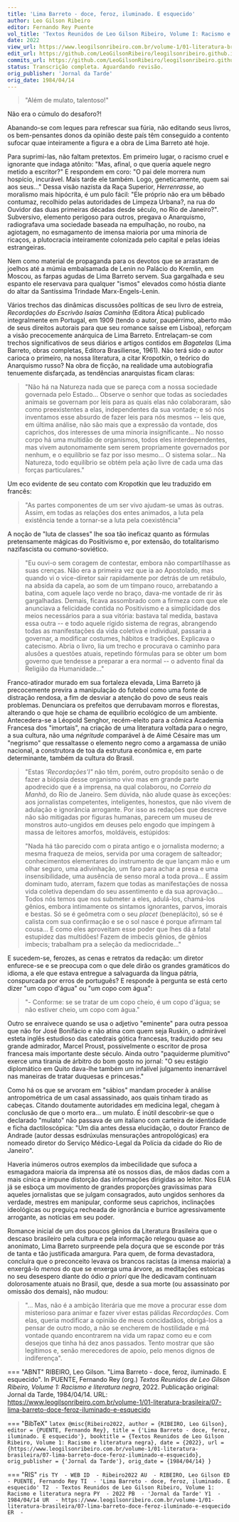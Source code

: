 ```yaml
---
title: 'Lima Barreto - doce, feroz, iluminado. E esquecido'
author: Leo Gilson Ribeiro
editor: Fernando Rey Puente
vol_title: 'Textos Reunidos de Leo Gilson Ribeiro, Volume I: Racismo e literatura negra'
date: 2022
view_url: https://www.leogilsonribeiro.com.br/volume-1/01-literatura-brasileira/07-lima-barreto-doce-feroz-iluminado-e-esquecido
edit_url: https://github.com/LeoGilsonRibeiro/leogilsonribeiro.github.io/edit/main/docs/markdown/volume-1/01-literatura-brasileira/07-lima-barreto-doce-feroz-iluminado-e-esquecido.md
commits_url: https://github.com/LeoGilsonRibeiro/leogilsonribeiro.github.io/commits/main/docs/markdown/volume-1/01-literatura-brasileira/07-lima-barreto-doce-feroz-iluminado-e-esquecido.md
status: Transcrição completa. Aguardando revisão.
orig_publisher: 'Jornal da Tarde'
orig_date: 1984/04/14
---
```


> "Além de mulato, talentoso!"

Não era o cúmulo do desaforo?!

Abanando-se com leques para refrescar sua fúria, não editando seus livros, os bem-pensantes donos da opinião deste país têm conseguido a contento sufocar quae inteiramente a figura e a obra de Lima Barreto até hoje.

Para suprimi-las, não faltam pretextos. Em primeiro lugar, o racismo cruel e ignorante que indaga atônito: "Mas, afinal, o que queria aquele negro metido a escritor?" E respondem em coro: "O pai dele morrera num hospício, incurável. Mais tarde ele também. Logo, geneticamente, quem sai aos seus\..." Dessa visão nazista da Raça Superior, *Herrenrasse*, ao moralismo mais hipócrita, é um pulo fácil: "Ele próprio não era um bêbado contumaz, recolhido pelas autoridades de Limpeza Urbana?, na rua do Ouvidor das duas primeiras décadas desde século, no Rio de Janeiro?". Subversivo, elemento perigoso para outros, pregava o Anarquismo, radiografava uma sociedade baseada na empulhação, no roubo, na agiotagem, no esmagamento de imensa maioria por uma minoria de ricaços, a plutocracia inteiramente colonizada pelo capital e pelas ideias estrangeiras.

Nem como material de propaganda para os devotos que se arrastam de joelhos até a múmia embalsamada de Lenin no Palácio do Kremlin, em Moscou, as farpas agudas de Lima Barreto servem. Sua gargalhada e seu espanto ele reservava para qualquer "ismos" elevados como hóstia diante do altar da Santíssima Trindade Marx-Engels-Lenin.

Vários trechos das dinâmicas discussões políticas de seu livro de estreia, *Recordações do Escrivão Isaías Caminha* (Editora Ática) publicado integralmente em Portugal, em 1909 (tendo o autor, paupérrimo, aberto mão de seus direitos autorais para que seu romance saísse em Lisboa), reforçam a visão precocemente anárquica de Lima Barreto. Entrelaçam-se com trechos significativos de seus diários e artigos contidos em *Bagatelas* (Lima Barreto, obras completas, Editora Brasiliense, 1961). Não terá sido o autor carioca o primeiro, na nossa literatura, a citar Kropotkin, o teórico do Anarquismo russo? Na obra de ficção, na realidade uma autobiografia tenuemente disfarçada, as tendências anarquistas ficam claras:

> "Não há na Natureza nada que se pareça com a nossa sociedade governada pelo Estado\... Observe o senhor que todas as sociedades animais se governam por leis para as quais elas não colaboraram, são como preexistentes a elas, independentes da sua vontade; e só nós inventamos esse absurdo de fazer leis para nós mesmos -- leis que, em última análise, não são mais que a expressão da vontade, dos caprichos, dos interesses de uma minoria insignificante\... No nosso corpo há uma multidão de organismos, todos eles interdependentes, mas vivem autonomamente sem serem propriamente governados por nenhum, e o equilíbrio se faz por isso mesmo\... O sistema solar\... Na Natureza, todo equilíbrio se obtém pela ação livre de cada uma das forças particulares."

Um eco evidente de seu contato com Kropotkin que leu traduzido em francês:

> "As partes componentes de um ser vivo ajudam-se umas às outras. Assim, em todas as relações dos entes animados, a luta pela existência tende a tornar-se a luta pela coexistência"

A noção de "luta de classes" lhe soa tão ineficaz quanto as fórmulas pretensamente mágicas do Positivismo e, por extensão, do totalitarismo nazifascista ou comuno-soviético.

> "Eu ouvi-o sem coragem de contestar, embora não compartilhasse as suas crenças. Não era a primeira vez que ia ao Apostolado, mas quando vi o vice-diretor sair rapidamente por detrás de um retábulo, na absida da capela, ao som de um tímpano rouco, arrebatando a batina, com aquele laço verde no braço, dava-me vontade de rir às gargalhadas. Demais, ficava assombrado com a firmeza com que ele anunciava a felicidade contida no Positivismo e a simplicidade dos meios necessários para a sua vitória: bastava tal medida, bastava essa outra -- e todo aquele rígido sistema de regras, abrangendo todas as manifestações da vida coletiva e individual, passaria a governar, a modificar costumes, hábitos e tradições. Explicava o catecismo. Abria o livro, lia um trecho e procurava o caminho para alusões a questões atuais, repetindo fórmulas para se obter um bom governo que tendesse a preparar a era normal -- o advento final da Religião da Humanidade\..."

Franco-atirador murado em sua fortaleza elevada, Lima Barreto já precocemente previra a manipulação do futebol como uma fonte de distração rendosa, a fim de desviar a atenção do povo de seus reais problemas. Denunciara os prefeitos que derrubavam morros e florestas, alterando o que hoje se chama de equilíbrio ecológico de um ambiente. Antecedera-se a Léopold Senghor, recém-eleito para a cômica Academia Francesa dos "imortais", na criação de uma literatura voltada para o negro, a sua cultura, não uma *négritude* comparável à de Aimé Césaire mas um "negrismo" que ressaltasse o elemento negro como a argamassa de união nacional, a construtora de toa da estrutura econômica e, em parte determinante, também da cultura do Brasil.

> "Estas *'Recordações'I"* não têm, porém, outro propósito senão o de fazer a biópsia desse organismo vivo mas em grande parte apodrecido que é a imprensa, na qual colaborou, no *Correio da Manhã*, do Rio de Janeiro. Sem dúvida, não alude quase às exceções: aos jornalistas competentes, inteligentes, honestos, que não vivem de adulação e ignorância arrogante. Por isso as redações que descreve não são mitigadas por figuras humanas, parecem um museu de monstros auto-ungidos em deuses pelo engodo que impingem à massa de leitores amorfos, moldáveis, estúpidos: 
>
> "Nada há tão parecido com o pirata antigo e o jornalista moderno; a mesma fraqueza de meios, servida por uma coragem de salteador; conhecimentos elementares do instrumento de que lançam mão e um olhar seguro, uma adivinhação, um faro para achar a presa e uma insensibilidade, uma ausência de senso moral a toda prova\... E assim dominam tudo, aterram, fazem que todas as manifestações de nossa vida coletiva dependam do seu assentimento e da sua aprovação\... Todos nós temos que nos submeter a eles, adulá-los, chamá-los gênios, embora intimamente os sintamos ignorantes, parvos, imorais e bestas. Só se é geômetra com o seu *placet* (beneplácito), só se é calista com sua confirmação e se o sol nasce é porque afirmam tal cousa\... E como eles aproveitam esse poder que lhes dá a fatal estupidez das multidões! Fazem de imbecis gênios, de gênios imbecis; trabalham pra a seleção da mediocridade\..."

E sucedem-se, ferozes, as cenas e retratos da redação: um diretor enfurece-se e se preocupa com o que dele dirão os grandes gramáticos do idioma, a ele que estava entregue a salvaguarda da língua pátria, conspurcada por erros de português? E responde à pergunta se está certo dizer "um copo d'água" ou "um copo com água":

> "- Conforme: se se tratar de um copo cheio, é um copo d'água; se não estiver cheio, um copo com água."

Outro se enraivece quando se usa o adjetivo "eminente" para outra pessoa que não for José Bonifácio e não atina com quem seja Ruskin, o admirável esteta inglês estudioso das catedrais gótica francesas, traduzido por seu grande admirador, Marcel Proust, possivelmente o escritor de prosa francesa mais importante deste século. Ainda outro "paquiderme plumitivo" exerce uma tirania de árbitro do bom gosto no jornal: "O seu estágio diplomático em Quito dava-lhe também um infalível julgamento inenarrável nas maneiras de tratar duquesas e princesas."

Como há os que se arvoram em "sábios" mandam proceder à análise antropométrica de um casal assassinado, aos quais tinham tirado as cabeças. Citando doutamente autoridades em medicina legal, chegam à conclusão de que o morto era\... um mulato. É inútil descobrir-se que o declarado "mulato" não passava de um italiano com carteira de identidade e ficha dactiloscópica: "Um dia antes dessa elucidação, o doutor Franco de Andrade (autor dessas esdrúxulas mensurações antropológicas) era nomeado diretor do Serviço Médico-Legal da Polícia da cidade do Rio de Janeiro".

Haveria inúmeros outros exemplos da imbecilidade que sufoca a esmagadora maioria da imprensa até os nossos dias, de mãos dadas com a mais cínica e impune distorção das informações dirigidas ao leitor. Nos EUA já se esboça um movimento de grandes proporções gravíssimas para aqueles jornalistas que se julgam consagrados, auto ungidos senhores da verdade, mestres em manipular, conforme seus caprichos, inclinações ideológicas ou preguiça recheada de ignorância e burrice agressivamente arrogante, as notícias em seu poder.

Romance inicial de um dos poucos gênios da Literatura Brasileira que o descaso brasileiro pela cultura e pela informação relegou quase ao anonimato, Lima Barreto surpreende pela doçura que se esconde por trás de tanta e tão justificada amargura. Para quem, de forma devastadora, concluíra que o preconceito levava os brancos racistas (a imensa maioria) a enxergá-lo *menos* do que se enxerga uma árvore, as meditações estoicas no seu desespero diante do ódio *a priori* que lhe dedicavam continuam dolorosamente atuais no Brasil, que, desde a sua morte (ou assassinato por omissão dos demais), não mudou:

> "\... Mas, não é a ambição literária que me move a procurar esse dom misterioso para animar e fazer viver estas pálidas *Recordações*. Com elas, queria modificar a opinião de meus concidadãos, obrigá-los a pensar de outro modo, a não se encherem de hostilidade e má vontade quando encontrarem na vida um rapaz como eu e com desejos que tinha há dez anos passados. Tento mostrar que são legítimos e, senão merecedores de apoio, pelo menos dignos de indiferença".


=== "ABNT"
    RIBEIRO, Leo Gilson. "Lima Barreto - doce, feroz, iluminado. E esquecido". In PUENTE, Fernando Rey (org.) <em>Textos Reunidos de Leo Gilson Ribeiro, Volume 1: Racismo e literatura negra</em>, 2022. Publicação original: Jornal da Tarde, 1984/04/14. URL: <a href="stable_url">https://www.leogilsonribeiro.com.br/volume-1/01-literatura-brasileira/07-lima-barreto-doce-feroz-iluminado-e-esquecido</a>

=== "BibTeX"
    ```latex
    @misc{Ribeiro2022,
    author = {RIBEIRO, Leo Gilson},
    editor = {PUENTE, Fernando Rey},
    title = {'Lima Barreto - doce, feroz, iluminado. E esquecido'},
    booktitle = {Textos Reunidos de Leo Gilson Ribeiro, Volume 1: Racismo e literatura negra},
    date = {2022},
    url = {https://www.leogilsonribeiro.com.br/volume-1/01-literatura-brasileira/07-lima-barreto-doce-feroz-iluminado-e-esquecido},
    orig_publisher = {'Jornal da Tarde'},
    orig_date = {1984/04/14}
    }
    ```

=== "RIS"
    ```ris
    TY  - WEB
    ID  - Ribeiro2022
    AU  - RIBEIRO, Leo Gilson
    ED  - PUENTE, Fernando Rey
    TI  - 'Lima Barreto - doce, feroz, iluminado. E esquecido'
    T2  - Textos Reunidos de Leo Gilson Ribeiro, Volume 1: Racismo e literatura negra
    PY  - 2022
    PB  - 'Jornal da Tarde'
    Y1  - 1984/04/14
    UR  - https://www.leogilsonribeiro.com.br/volume-1/01-literatura-brasileira/07-lima-barreto-doce-feroz-iluminado-e-esquecido
    ER  - 
    ```
